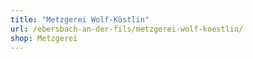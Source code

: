 ```yaml
---
title: "Metzgerei Wolf-Köstlin"
url: /ebersbach-an-der-fils/metzgerei-wolf-koestlin/
shop: Metzgerei
---
```

